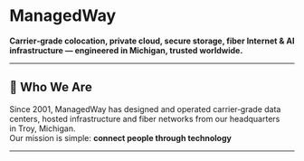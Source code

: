 # ManagedWay

**Carrier‑grade colocation, private cloud, secure storage, fiber Internet & AI infrastructure — engineered in Michigan, trusted worldwide.**

---

## 👋 Who We Are
Since 2001, ManagedWay has designed and operated carrier‑grade data centers, hosted infrastructure and fiber networks from our headquarters in Troy, Michigan.  
Our mission is simple: **connect people through technology**

---

